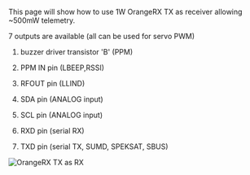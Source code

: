 This page will show how to use 1W OrangeRX TX as receiver allowing ~500mW telemetry.

7 outputs are available (all can be used for servo PWM)

1. buzzer driver transistor 'B' (PPM)

2. PPM IN pin (LBEEP,RSSI)

3. RFOUT pin (LLIND)

4. SDA pin (ANALOG input)

5. SCL pin (ANALOG input)

6. RXD pin (serial RX)

7. TXD pin (serial TX, SUMD, SPEKSAT, SBUS)

![OrangeRX TX as RX](https://raw.githubusercontent.com/openLRSng/openLRSngWiki/master/images/orange_tx_ppmout.jpg)